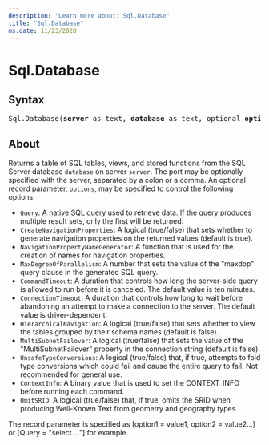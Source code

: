 ```yaml
---
description: "Learn more about: Sql.Database"
title: "Sql.Database"
ms.date: 11/23/2020
---
```

# Sql.Database

## Syntax

<pre>
Sql.Database(<b>server</b> as text, <b>database</b> as text, optional <b>options</b> as nullable record) as table
</pre>

## About

Returns a table of SQL tables, views, and stored functions from the SQL Server database `database` on server `server`. The port may be optionally specified with the server, separated by a colon or a comma. An optional record parameter, `options`, may be specified to control the following options:

* `Query`: A native SQL query used to retrieve data. If the query produces multiple result sets, only the first will be returned.
* `CreateNavigationProperties`: A logical (true/false) that sets whether to generate navigation properties on the returned values (default is true).
* `NavigationPropertyNameGenerator`: A function that is used for the creation of names for navigation properties.
* `MaxDegreeOfParallelism`: A number that sets the value of the "maxdop" query clause in the generated SQL query.
* `CommandTimeout`: A duration that controls how long the server-side query is allowed to run before it is canceled. The default value is ten minutes.
* `ConnectionTimeout`: A duration that controls how long to wait before abandoning an attempt to make a connection to the server. The default value is driver-dependent.
* `HierarchicalNavigation`: A logical (true/false) that sets whether to view the tables grouped by their schema names (default is false).
* `MultiSubnetFailover`: A logical (true/false) that sets the value of the "MultiSubnetFailover" property in the connection string (default is false).
* `UnsafeTypeConversions`: A logical (true/false) that, if true, attempts to fold type conversions which could fail and cause the entire query to fail. Not recommended for general use.
* `ContextInfo`: A binary value that is used to set the CONTEXT_INFO before running each command.
* `OmitSRID`: A logical (true/false) that, if true, omits the SRID when producing Well-Known Text from geometry and geography types.

The record parameter is specified as [option1 = value1, option2 = value2...] or [Query = "select ..."] for example. 

